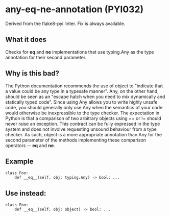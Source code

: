 # any-eq-ne-annotation (PYI032)
Derived from the flake8-pyi linter.
Fix is always available.
## What it does
Checks for __eq__ and __ne__ implementations that use typing.Any as
the type annotation for their second parameter.
## Why is this bad?
The Python documentation recommends the use of object to "indicate that a
value could be any type in a typesafe manner". Any, on the other hand,
should be seen as an "escape hatch when you need to mix dynamically and
statically typed code". Since using Any allows you to write highly unsafe
code, you should generally only use Any when the semantics of your code
would otherwise be inexpressible to the type checker.
The expectation in Python is that a comparison of two arbitrary objects
using == or != should never raise an exception. This contract can be
fully expressed in the type system and does not involve requesting unsound
behaviour from a type checker. As such, object is a more appropriate
annotation than Any for the second parameter of the methods implementing
these comparison operators -- __eq__ and __ne__.
## Example
```
class Foo:
    def __eq__(self, obj: typing.Any) -> bool: ...
```
## Use instead:
```
class Foo:
    def __eq__(self, obj: object) -> bool: ...
```